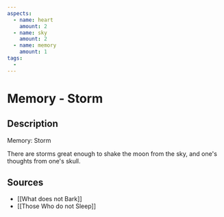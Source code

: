 ```yaml
---
aspects: 
  - name: heart
    amount: 2
  - name: sky
    amount: 2
  - name: memory
    amount: 1
tags:
  - 
---
```


# Memory - Storm

## Description
Memory: Storm

There are storms great enough to shake the moon from the sky, and one's thoughts from one's skull.
## Sources
- [[What does not Bark]]
- [[Those Who do not Sleep]]